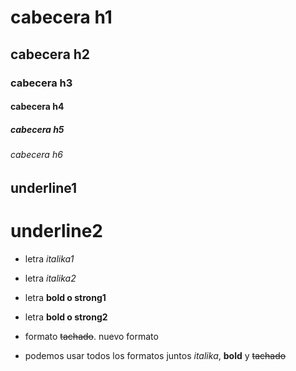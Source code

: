 # cabecera h1
## cabecera h2
### cabecera h3
#### cabecera h4
##### cabecera h5
###### cabecera h6

underline1
----------

underline2
==========


- letra *italika1*
- letra _italika2_

- letra **bold o strong1**
- letra __bold o strong2__

- formato ~~tachado~~. nuevo formato

- podemos usar todos los formatos juntos *italika*, **bold** y ~~tachado~~